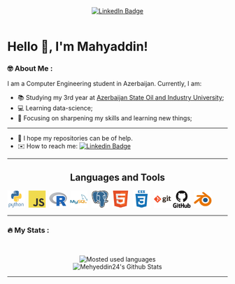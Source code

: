 <div id="badges" align="center">
    <a href="https://www.linkedin.com/in/mahyaddin-isgandarli-161b92273/">
      <img src="https://img.shields.io/badge/LinkedIn-blue?style=for-the-badge&logo=linkedin&logoColor=white" alt="LinkedIn Badge"/>
    </a>
    <br>
    <img src="https://komarev.com/ghpvc/?username=Mehyeddin24&style=flat-square&color=blue" alt=""/>
  </div>
  <h1>
    Hello 👋, I'm Mahyaddin!
  </h1>
  
### 🤓 About Me :
I am a Computer Engineering student in Azerbaijan. Currently, I am:
- 📚 Studying my 3rd year at [Azerbaijan State Oil and Industry University](https://asoiu.edu.az/);
- 💻 Learning data-science;
- 🎯 Focusing on sharpening my skills and learning new things;

---

- 🤩 I hope my repositories can be of help.
- ✉️ How to reach me: [![Linkedin Badge](https://img.shields.io/badge/LinkedIn-blue?style=flat&logo=Linkedin&logoColor=white)](https://www.linkedin.com/in/mahyaddin-isgandarli-161b92273/)

---

<div>
    <h2 align="center">Languages and Tools</h2>
    <img src="https://github.com/devicons/devicon/blob/master/icons/python/python-original-wordmark.svg" title="Python" alt="Python" width="40" height="40"/>&nbsp;
    <img src="https://github.com/devicons/devicon/blob/master/icons/javascript/javascript-original.svg" title="JavaScript" alt="JavaScript" width="40" height="40"/>&nbsp;
    <img src="https://github.com/devicons/devicon/blob/master/icons/r/r-original.svg" title="R" alt="R" width="40" height="40"/>&nbsp;
    <img src="https://github.com/devicons/devicon/blob/master/icons/mysql/mysql-original-wordmark.svg" title="MySQL"  alt="MySQL" width="40" height="40"/>&nbsp;
    <img src="https://github.com/devicons/devicon/blob/master/icons/postgresql/postgresql-original.svg" title="PostgreSQL"  alt="PostgreSQL" width="40" height="40"/>&nbsp;
    <img src="https://github.com/devicons/devicon/blob/master/icons/html5/html5-original.svg" title="HTML5" alt="HTML" width="40" height="40"/>&nbsp;
    <img src="https://github.com/devicons/devicon/blob/master/icons/css3/css3-plain-wordmark.svg" title="CSS3" alt="CSS" width="40" height="40"/>&nbsp;
    <img src="https://github.com/devicons/devicon/blob/master/icons/git/git-original-wordmark.svg" title="Git" **alt="Git" width="40" height="40"/>
    <img src="https://github.com/devicons/devicon/blob/master/icons/github/github-original-wordmark.svg" title="GitHub" alt="GitHub" width="40" height="40"/>&nbsp;
    <img src="https://github.com/devicons/devicon/blob/master/icons/blender/blender-original.svg" title="Blender" alt="Blender" width="40" height="40"/>&nbsp;
  </div>

  ---

### 🔥 My Stats :
<br>
<p align="center">
  <img alt="Mosted used languages" src="https://github-readme-stats.vercel.app/api/top-langs/?username=Mehyeddin24&layout=compact&theme=dark" height="192px"/>
  <br>
  <img src="https://github-readme-stats.vercel.app/api?username=Mehyeddin24&show_icons=true&icon_color=ffffff&theme=dark" alt="Mehyeddin24's Github Stats" height="192px"/>
  <br>
</p>

---
